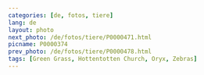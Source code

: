 ```yaml
---
categories: [de, fotos, tiere]
lang: de
layout: photo
next_photo: /de/fotos/tiere/P0000471.html
picname: P0000374
prev_photo: /de/fotos/tiere/P0000478.html
tags: [Green Grass, Hottentotten Church, Oryx, Zebras]
---
```

